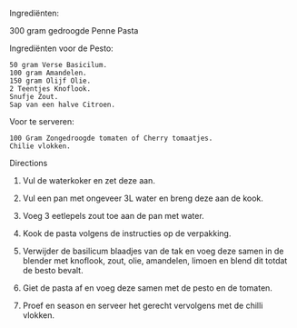 Ingrediënten:

300 gram gedroogde Penne Pasta

Ingrediënten voor de Pesto:

    50 gram Verse Basicilum.
    100 gram Amandelen.
    150 gram Olijf Olie.
    2 Teentjes Knoflook.
    Snufje Zout.
    Sap van een halve Citroen.

Voor te serveren:

    100 Gram Zongedroogde tomaten of Cherry tomaatjes.
    Chilie vlokken.



Directions

1. Vul de waterkoker en zet deze aan.

2. Vul een pan met ongeveer 3L water en breng deze aan de kook.

3. Voeg 3 eetlepels zout toe aan de pan met water.

4. Kook de pasta volgens de instructies op de verpakking.

5. Verwijder de basilicum blaadjes van de tak en voeg deze samen in de blender met knoflook, zout, olie, amandelen, limoen en blend dit totdat de besto bevalt.

6. Giet de pasta af en voeg deze samen met de pesto en de tomaten. 

7. Proef en season en serveer het gerecht vervolgens met de chilli vlokken.
